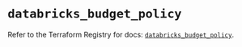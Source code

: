 # `databricks_budget_policy`

Refer to the Terraform Registry for docs: [`databricks_budget_policy`](https://registry.terraform.io/providers/databricks/databricks/1.94.0/docs/resources/budget_policy).
